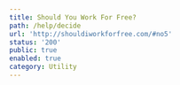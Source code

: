 ```yaml
---
title: Should You Work For Free?
path: /help/decide
url: 'http://shouldiworkforfree.com/#no5'
status: '200'
public: true
enabled: true
category: Utility
---
```


